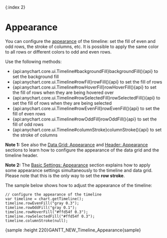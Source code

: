 {:index 2}
# Appearance

You can configure the [appearance](../../Appearance_Settings) of the timeline: set the fill of even and odd rows, the stroke of columns, etc. It is possible to apply the same color to all rows or different colors to odd and even rows.

Use the following methods:

* {api:anychart.core.ui.Timeline#backgroundFill}backgroundFill(){api} to set the background fill
* {api:anychart.core.ui.Timeline#rowFill}rowFill(){api} to set the fill of rows
* {api:anychart.core.ui.Timeline#rowHoverFill}rowHoverFill(){api} to set the fill of rows when they are being hovered over
* {api:anychart.core.ui.Timeline#rowSelectedFill}rowSelectedFill(){api} to set the fill of rows when they are being selected
* {api:anychart.core.ui.Timeline#rowEvenFill}rowEvenFill(){api} to set the fill of even rows
* {api:anychart.core.ui.Timeline#rowOddFill}rowOddFill(){api} to set the fill of odd rows
* {api:anychart.core.ui.Timeline#columnStroke}columnStroke(){api} to set the stroke of columns

**Note 1:** See also the [Data Grid: Appearance](../Data_Grid/Appearance) and [Header: Appearance](Header#appearance) sections to learn how to configure the appearance of the data grid and the timeline header.

**Note 2:** The [Basic Settings: Appearance](../Basic_Settings#rows_and_columns) section explains how to apply some appearance settings simultaneously to the timeline and data grid. Please note that this is the only way to set the **row stroke**.

The sample below shows how to adjust the appearance of the timeline:

```
// configure the appearance of the timeline
var timeline = chart.getTimeline();
timeline.rowEvenFill("gray 0.3");
timeline.rowOddFill("gray 0.1");
timeline.rowHoverFill("#ffd54f 0.3");
timeline.rowSelectedFill("#ffd54f 0.3");
timeline.columnStroke(null);
```

{sample :height 220}GANTT\_NEW\_Timeline\_Appearance{sample}